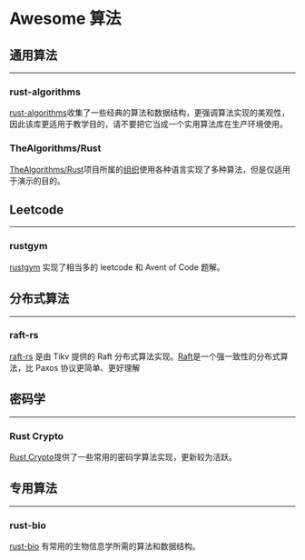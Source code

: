 # Awesome 算法

## 通用算法
---
### rust-algorithms

[rust-algorithms](https://github.com/EbTech/rust-algorithms)收集了一些经典的算法和数据结构，更强调算法实现的美观性，因此该库更适用于教学目的，请不要把它当成一个实用算法库在生产环境使用。

### TheAlgorithms/Rust
[TheAlgorithms/Rust](https://github.com/TheAlgorithms/Rust)项目所属的[组织](https://github.com/TheAlgorithms)使用各种语言实现了多种算法，但是仅适用于演示的目的。

## Leetcode
---

### rustgym
[rustgym](https://github.com/warycat/rustgym) 实现了相当多的 leetcode 和 Avent of Code 题解。

## 分布式算法
---

### raft-rs

[raft-rs](https://github.com/tikv/raft-rs) 是由 Tikv 提供的 Raft 分布式算法实现。[Raft](https://raft.github.io)是一个强一致性的分布式算法，比 Paxos 协议更简单、更好理解

## 密码学
---

### Rust Crypto

[Rust Crypto](https://github.com/RustCrypto)提供了一些常用的密码学算法实现，更新较为活跃。

## 专用算法
---

### rust-bio

[rust-bio](https://github.com/rust-bio/rust-bio) 有常用的生物信息学所需的算法和数据结构。